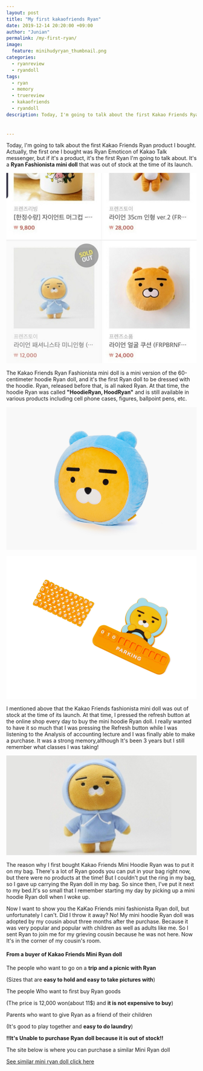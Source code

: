 ```yaml
---
layout: post
title: "My first kakaofriends Ryan"
date: 2019-12-14 20:20:00 +09:00
author: "Junian"
permalink: /my-first-ryan/
image:
  feature: minihudyryan_thumbnail.png
categories:
  - ryanreview
  - ryandoll
tags:
  - ryan
  - memory
  - truereview
  - kakaofriends
  - ryandoll
description: Today, I'm going to talk about the first Kakao Friends Ryan product I bought. Actually, the first one I bought was Ryan Emoticon of Kakao Talk messenger, but if it's a product, it's the first Ryan I'm going to talk about. It's a Ryan Fashionista mini doll that was out of stock at the time of its launch.

 
---
```




Today, I'm going to talk about the first Kakao Friends Ryan product I bought. Actually, the first one I bought was Ryan Emoticon of Kakao Talk messenger, but if it's a product, it's the first Ryan I'm going to talk about. It's a **Ryan Fashionista mini doll** that was out of stock at the time of its launch.

![soldoutminihoodyryan](/img/post/02/soldoutryan.jpg)

The Kakao Friends Ryan Fashionista mini doll is a mini version of the 60-centimeter hoodie Ryan doll, and it's the first Ryan doll to be dressed with the hoodie. Ryan, released before that, is all naked Ryan. At that time, the hoodie Ryan was called **"HoodieRyan, HoodRyan"** and is still available in various products including cell phone cases, figures, ballpoint pens, etc.

![hoodyryancushion](/img/post/02/hoodyryancushion.jpg)

![hoodyryandestparknumber](/img/post/02/hoodyryanpark.jpg) 

I mentioned above that the Kakao Friends fashionista mini doll was out of stock at the time of its launch. At that time, I pressed the refresh button at the online shop every day to buy the mini hoodie Ryan doll. I really wanted to have it so much that I was pressing the Refresh button while I was listening to the Analysis of accounting lecture and I was finally able to make a purchase. It was a strong memory,although It's been 3 years but I still remember what classes I was taking!

![minihoodyryan](/img/post/thumbnail/minihudyryan_thumbnail.png)

The reason why I first bought Kakao Friends Mini Hoodie Ryan was to put it on my bag. There's a lot of Ryan goods you can put in your bag right now, but there were no products at the time! But I couldn't put the ring in my bag, so I gave up carrying the Ryan doll in my bag. So since then, I've put it next to my bed.It's so small that I remember starting my day by picking up a mini hoodie Ryan doll when I woke up.

Now I want to show you the KaKao Friends mini fashionista Ryan doll, but unfortunately I can't. Did I throw it away? No! My mini hoodie Ryan doll was adopted by my cousin about three months after the purchase. Because it was very popular and popular with children as well as adults like me. So I sent Ryan to join me for my grieving cousin because he was not here. Now It's in the corner of my cousin's room.



#### From a buyer of Kakao Friends Mini Ryan doll

The people who want to go on a **trip and a picnic with Ryan**

(Sizes that are **easy to hold and easy to take pictures with**)

The people Who want to first buy Ryan goods

(The price is 12,000 won(about 11$) and **it is not expensive to buy**)

Parents who want to give Ryan as a friend of their children

(It's good to play together and **easy to do laundry**)



**!!It's Unable to purchase Ryan doll because it is out of stock!!**



The site below is where you can purchase a similar Mini Ryan doll

[See similar mini ryan doll click here](http://bit.ly/kakao_mini_kcon_ryan)